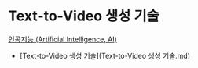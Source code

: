 # Text-to-Video 생성 기술
[인공지능 (Artificial Intelligence, AI)](../index.md)

- [Text-to-Video 생성 기술](Text-to-Video 생성 기술.md)
